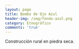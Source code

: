 ```yaml
---
layout: page
title: Bombo de Ojo Azul
header-img: /img/fondo-azul.png
category: Etnográfico
comments: 'true'
---
```



Construcción rural en piedra seca.
